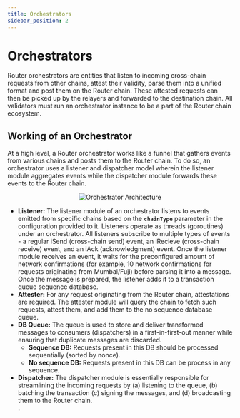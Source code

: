```yaml
---
title: Orchestrators
sidebar_position: 2
---
```


# Orchestrators

Router orchestrators are entities that listen to incoming cross-chain requests from other chains, attest their validity, parse them into a unified format and post them on the Router chain. These attested requests can then be picked up by the relayers and forwarded to the destination chain. All validators must run an orchestrator instance to be a part of the Router chain ecosystem.

<!-- , and forward them to the Router chain. For any cross-chain request, if the destination chain is the Router chain itself, their job ends here. However, if the destination chain is some other chain, they are also responsible for attesting the validity of the processed cross-chain request before it can be picked up by the relayers.  -->

## Working of an Orchestrator
At a high level, a Router orchestrator works like a funnel that gathers events from various chains and posts them to the Router chain. To do so, an orchestrator uses a listener and dispatcher model wherein the listener module aggregates events while the dispatcher module forwards these events to the Router chain.

<center><img src={require('./img/orchestrator.png').default} alt="Orchestrator Architecture"  style={{ width: 700, marginBottom: 12 }} /></center>

- **Listener:** The listener module of an orchestrator listens to events emitted from specific chains based on the **`chainType`** parameter in the configuration provided to it. Listeners operate as threads (goroutines) under an orchestrator. All listeners subscribe to multiple types of events - a regular iSend (cross-chain send) event, an iRecieve (cross-chain receive) event, and an iAck (acknowledgment) event. Once the listener module receives an event, it waits for the preconfigured amount of network confirmations (for example, 10 network confirmations for requests originating from Mumbai/Fuji) before parsing it into a message. Once the message is prepared, the listener adds it to a transaction queue sequence database.
- **Attester:** For any request originating from the Router chain, attestations are required. The attester module will query the chain to fetch such requests, attest them, and add them to the no sequence database queue.  
- **DB Queue:** The queue is used to store and deliver transformed messages to consumers (dispatchers) in a first-in-first-out manner while ensuring that duplicate messages are discarded. 
  - **Sequence DB:** Requests present in this DB should be processed sequentially (sorted by nonce).
  - **No sequence DB:** Requests present in this DB can be process in any sequence. 
- **Dispatcher:** The dispatcher module is essentially responsible for streamlining the incoming requests by (a) listening to the queue, (b) batching the transaction (c) signing the messages, and (d) broadcasting them to the Router chain.  
.  

<!-- As mentioned above, orchestrators also verify the processed requests. To do so, an orchestrator has to listen to the transactions occurring on the Router chain. -->

<!-- ## Addressing Orchestrator Scalability
Listening to multiple blockchains at the same time is a resource-intensive task, and therefore, proper measures need to be taken to guarantee the scalability of the orchestrator module:
- **Multiple Threads:** Each orchestrator can run multiple listeners as goroutines/threads, each responsible for listening to one specific chain for Router-specific events. On top of the scalability it provides, this approach allows us to remain modular in our design. For chains that do not have support for Golang, instead of developing a new orchestrator, we can just build listeners and attach them to existing orchestrators to continue the operation.
- **RabbitMQ for Message Queuing:** Orchestrators on the Router chain use [RabbitMQ](https://www.rabbitmq.com/), a dedicated message broker, to handle the message passing between the listener and the dispatcher module. RabbitMQ’s ability to maintain states (messages) until they are received allows for rollbacks and failover handling without any overhead. -->